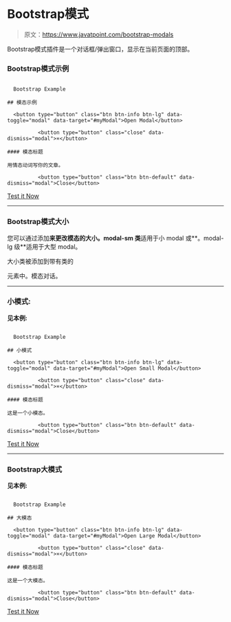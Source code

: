 # Bootstrap模式

> 原文：<https://www.javatpoint.com/bootstrap-modals>

Bootstrap模式插件是一个对话框/弹出窗口，显示在当前页面的顶部。

### Bootstrap模式示例

```

  Bootstrap Example

## 模态示例

  <button type="button" class="btn btn-info btn-lg" data-toggle="modal" data-target="#myModal">Open Modal</button>

          <button type="button" class="close" data-dismiss="modal">×</button>

#### 模态标题

用情态动词写你的文章。

          <button type="button" class="btn btn-default" data-dismiss="modal">Close</button>

```

[Test it Now](https://www.javatpoint.com/oprweb/test.jsp?filename=bootstrapmodal1)

* * *

### Bootstrap模式大小

您可以通过添加**来更改模态的大小。modal-sm 类**适用于小 modal 或**。modal-lg 级**适用于大型 modal。

大小类被添加到带有类的

元素中。模态对话。

* * *

### 小模式:

**见本例:**

```

  Bootstrap Example

## 小模式

  <button type="button" class="btn btn-info btn-lg" data-toggle="modal" data-target="#myModal">Open Small Modal</button>

          <button type="button" class="close" data-dismiss="modal">×</button>

#### 模态标题

这是一个小模态。

          <button type="button" class="btn btn-default" data-dismiss="modal">Close</button>

```

[Test it Now](https://www.javatpoint.com/oprweb/test.jsp?filename=bootstrapmodal2)

* * *

### Bootstrap大模式

**见本例:**

```

  Bootstrap Example

## 大模态

  <button type="button" class="btn btn-info btn-lg" data-toggle="modal" data-target="#myModal">Open Large Modal</button>

          <button type="button" class="close" data-dismiss="modal">×</button>

#### 模态标题

这是一个大模态。

          <button type="button" class="btn btn-default" data-dismiss="modal">Close</button>

```

[Test it Now](https://www.javatpoint.com/oprweb/test.jsp?filename=bootstrapmodal3)